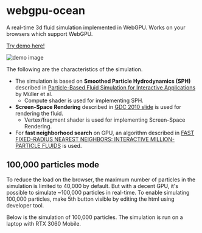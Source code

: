# webgpu-ocean
A real-time 3d fluid simulation implemented in WebGPU. Works on your browsers which support WebGPU. 

[Try demo here!](https://webgpu-ocean.netlify.app/)

![demo image](https://github.com/matsuoka-601/webgpu-ocean/blob/main/img/webgpu-ocean-demo.gif)

The following are the characteristics of the simulation.
- The simulation is based on **Smoothed Particle Hydrodynamics (SPH)** described in [Particle-Based Fluid Simulation for Interactive Applications](https://matthias-research.github.io/pages/publications/sca03.pdf) by Müller et al.
  - Compute shader is used for implementing SPH. 
- **Screen-Space Rendering** described in [GDC 2010 slide](https://developer.download.nvidia.com/presentations/2010/gdc/Direct3D_Effects.pdf) is used for rendering the fluid.
  - Vertex/fragment shader is used for implementing Screen-Space Rendering.
- For **fast neighborhood search** on GPU, an algorithm described in [FAST FIXED-RADIUS NEAREST NEIGHBORS: INTERACTIVE MILLION-PARTICLE FLUIDS](https://ramakarl.com/pdfs/2014_Hoetzlein_FastFixedRadius_Neighbors.pdf) is used. 

## 100,000 particles mode
To reduce the load on the browser, the maximum number of particles in the simulation is limited to 40,000 by default. But with a decent GPU, it's possible to simulate ~100,000 particles in real-time. To enable simulating 100,000 particles, make 5th button visible by editing the html using developer tool. 

Below is the simulation of 100,000 particles. The simulation is run on a laptop with RTX 3060 Mobile.

